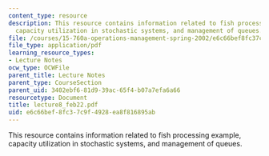 ```yaml
---
content_type: resource
description: This resource contains information related to fish processing example,
  capacity utilization in stochastic systems, and management of queues.
file: /courses/15-760a-operations-management-spring-2002/e6c66bef8fc37c9f4928ea8f816895ab_lecture8_feb22.pdf
file_type: application/pdf
learning_resource_types:
- Lecture Notes
ocw_type: OCWFile
parent_title: Lecture Notes
parent_type: CourseSection
parent_uid: 3402ebf6-81d9-39ac-65f4-b07a7efa6a66
resourcetype: Document
title: lecture8_feb22.pdf
uid: e6c66bef-8fc3-7c9f-4928-ea8f816895ab
---
```

This resource contains information related to fish processing example, capacity utilization in stochastic systems, and management of queues.